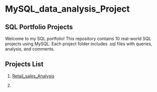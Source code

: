 # MySQL_data_analysis_Project

## SQL Portfolio Projects

Welcome to my SQL portfolio! This repository contains 10 real-world SQL projects using MySQL. Each project folder includes .sql files with queries, analysis, and comments.
## Projects List

1. [Retail_sales_Analysis](https://github.com/AyushMaurya13/MySQL_data_analysis_Project/blob/main/Project.1%20-%20Retail%20sales%20Analysis(MySQL).sql)

2. 




























